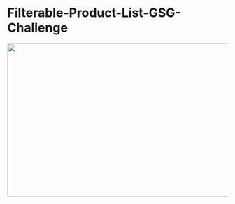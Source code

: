 # Filterable-Product-List-GSG-Challenge
<img height=350 width=730 src="https://github.com/user-attachments/assets/11b61259-dc96-457c-8b2e-13c9b94b1542"/>

